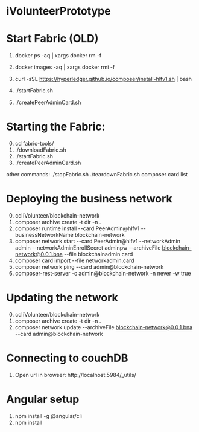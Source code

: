 # iVolunteerPrototype

# Start Fabric (OLD)
1. docker ps -aq | xargs docker rm -f
2. docker images -aq | xargs docker rmi -f

3. curl -sSL https://hyperledger.github.io/composer/install-hlfv1.sh | bash
4. ./startFabric.sh
4. ./createPeerAdminCard.sh
# 

# Starting the Fabric:
0. cd fabric-tools/
1. ./downloadFabric.sh
2. ./startFabric.sh
3. ./createPeerAdminCard.sh

other commands:
./stopFabric.sh
./teardownFabric.sh
composer card list
# 

# Deploying the business network
0. cd iVolunteer/blockchain-network
1. composer archive create -t dir -n .
2. composer runtime install --card PeerAdmin@hlfv1 --businessNetworkName blockchain-network
3. composer network start --card PeerAdmin@hlfv1 --networkAdmin admin --networkAdminEnrollSecret adminpw --archiveFile blockchain-network@0.0.1.bna --file blockchainadmin.card
4. composer card import --file networkadmin.card
5. composer network ping --card admin@blockchain-network
6. composer-rest-server -c admin@blockchain-network -n never -w true
# 

# Updating the network
0. cd iVolunteer/blockchain-network
1. composer archive create -t dir -n .
2. composer network update --archiveFile blockchain-network@0.0.1.bna --card admin@blockchain-network
# 


# Connecting to couchDB
1. Open url in browser: http://localhost:5984/_utils/

# Angular setup
1. npm install -g @angular/cli
2. npm install


